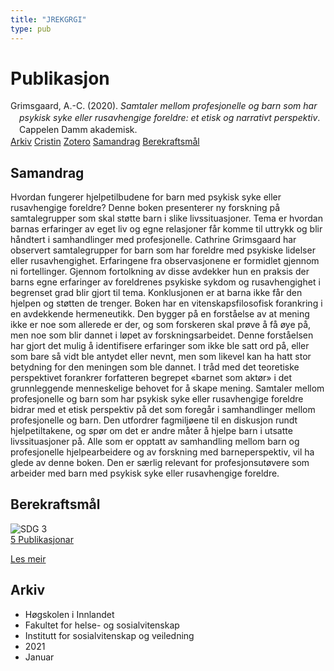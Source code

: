 ```yaml
---
title: "JREKGRGI"
type: pub
---
```

<h1>Publikasjon</h1>
<article id="csl-bib-container-JREKGRGI" class="csl-bib-container">
  <div class="csl-bib-body" style="line-height: 1.35; padding-left: 1em; text-indent:-1em;">
  <div class="csl-entry">Grimsgaard, A.-C. (2020). <i>Samtaler mellom profesjonelle og barn som har psykisk syke eller rusavhengige foreldre: et etisk og narrativt perspektiv</i>. Cappelen Damm akademisk.</div>
</div>
  <div class="csl-bib-buttons">
    <a href="#taxonomy-article-JREKGRGI" class="csl-bib-button">Arkiv</a>
    <a href="https://app.cristin.no/results/show.jsf?id=1882535" alt="Cristin URL" class="csl-bib-button">Cristin</a>
    <a href="http://zotero.org/groups/5402882/items/JREKGRGI" alt="Zotero URL" class="csl-bib-button">Zotero</a>
    <a href="#abstract-article-JREKGRGI" class="csl-bib-button">Samandrag</a>
    <a href="#sdg-article-JREKGRGI" class="csl-bib-button">Berekraftsmål</a>
  </div>
  <div id="csl-bib-meta-container-JREKGRGI"></div>
</article>
<div id="csl-bib-meta-JREKGRGI" class="csl-bib-meta">
  <article id="abstract-article-JREKGRGI" class="abstract-article">
    <h1>Samandrag</h1>
    Hvordan fungerer hjelpetilbudene for barn med psykisk syke eller rusavhengige foreldre? Denne boken presenterer ny forskning på samtalegrupper som skal støtte barn i slike livssituasjoner. Tema er hvordan barnas erfaringer av eget liv og egne relasjoner får komme til uttrykk og blir håndtert i samhandlinger med profesjonelle. Cathrine Grimsgaard har observert samtalegrupper for barn som har foreldre med psykiske lidelser eller rusavhengighet. Erfaringene fra observasjonene er formidlet gjennom ni fortellinger. Gjennom fortolkning av disse avdekker hun en praksis der barns egne erfaringer av foreldrenes psykiske sykdom og rusavhengighet i begrenset grad blir gjort til tema. Konklusjonen er at barna ikke får den hjelpen og støtten de trenger. Boken har en vitenskapsfilosofisk forankring i en avdekkende hermeneutikk. Den bygger på en forståelse av at mening ikke er noe som allerede er der, og som forskeren skal prøve å få øye på, men noe som blir dannet i løpet av forskningsarbeidet. Denne forståelsen har gjort det mulig å identifisere erfaringer som ikke ble satt ord på, eller som bare så vidt ble antydet eller nevnt, men som likevel kan ha hatt stor betydning for den meningen som ble dannet. I tråd med det teoretiske perspektivet forankrer forfatteren begrepet «barnet som aktør» i det grunnleggende menneskelige behovet for å skape mening. Samtaler mellom profesjonelle og barn som har psykisk syke eller rusavhengige foreldre bidrar med et etisk perspektiv på det som foregår i samhandlinger mellom profesjonelle og barn. Den utfordrer fagmiljøene til en diskusjon rundt hjelpetiltakene, og spør om det er andre måter å hjelpe barn i utsatte livssituasjoner på. Alle som er opptatt av samhandling mellom barn og profesjonelle hjelpearbeidere og av forskning med barneperspektiv, vil ha glede av denne boken. Den er særlig relevant for profesjonsutøvere som arbeider med barn med psykisk syke eller rusavhengige foreldre.
  </article>
  <article id="sdg-article-JREKGRGI" class="sdg-article">
    <h1>Berekraftsmål</h1>
    <div class="sdg-container"><div id="sdg3" class="sdg"> <img src="{{< params subfolder >}}images/sdg/sdg03_no.png" class="image" alt="SDG 3"> <div class="sdg-overlay"> <a href="{{< params subfolder >}}no/archive/?sdg=3#archive" class="sdg-publication-count"><span>5</span> Publikasjonar</a> <p><a href="NA" class="sdg-read-more">Les meir</a></p> </div> </div></div>
  </article>
  <article id="taxonomy-article-JREKGRGI" class="taxonomy-article">
    <h1>Arkiv</h1>
    <ul>
      <li>Høgskolen i Innlandet</li>
      <li>Fakultet for helse- og sosialvitenskap</li>
      <li>Institutt for sosialvitenskap og veiledning</li>
      <li>2021</li>
      <li>Januar</li>
    </ul>
  </article>
</div>
